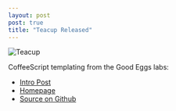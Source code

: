 ```yaml
---
layout: post
post: true
title: "Teacup Released"
---
```


![Teacup](https://raw.github.com/goodeggs/teacup/master/docs/teacup.jpg)

CoffeeScript templating from the Good Eggs labs:

- [Intro Post](http://bytes.goodeggs.com/post/40042760798/teacup-coffeescript-templates-for-developer-happiness)
- [Homepage](http://goodeggs.github.com/teacup/)
- [Source on Github](http://github.com/goodeggs/teacup/)

